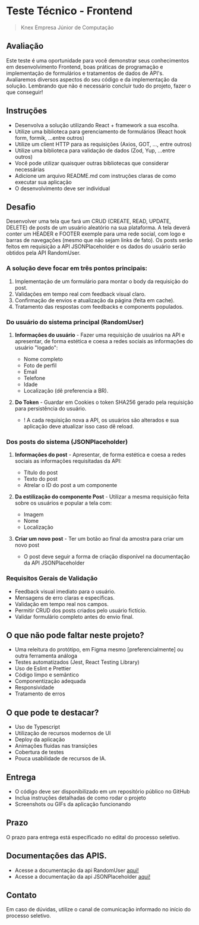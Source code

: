 # Teste Técnico - Frontend

> Knex Empresa Júnior de Computação

## Avaliação

Este teste é uma oportunidade para você demonstrar seus conhecimentos em desenvolvimento Frontend, boas práticas de programação e implementação de formulários e tratamentos de dados de API's. Avaliaremos diversos aspectos do seu código e da implementação da solução. Lembrando que não é necessário concluir tudo do projeto, fazer o que conseguir!

## Instruções

- Desenvolva a solução utilizando React + framework a sua escolha.
- Utilize uma biblioteca para gerenciamento de formulários (React hook form, formik, ...entre outros)
- Utilize um client HTTP para as requisições (Axios, GOT, ..., entre outros)
- Utilize uma biblioteca para validação de dados (Zod, Yup, ...entre outros)
- Você pode utilizar quaisquer outras bibliotecas que considerar necessárias
- Adicione um arquivo README.md com instruções claras de como executar sua aplicação
- O desenvolvimento deve ser individual

## Desafio

Desenvolver uma tela que fará um CRUD (CREATE, READ, UPDATE, DELETE) de posts de um usuário aleatório na sua plataforma. A tela deverá conter um HEADER e FOOTER exemple para uma rede social, com logo e barras de navegações (mesmo que não sejam links de fato). Os posts serão feitos em requisição a API JSONPlaceholder e os dados do usuário serão obtidos pela API RandomUser.

### A solução deve focar em três pontos principais:

1. Implementação de um formulário para montar o body da requisição do post.
2. Validações em tempo real com feedback visual claro.
3. Confirmação de envios e atualização da página (feita em cache).
4. Tratamento das respostas com feedbacks e components populados.

### Do usuário do sistema principal (RandomUser)

1. **Informações do usuário** - Fazer uma requisição de usuários na API e apresentar, de forma estética e coesa a redes sociais as informações do usuário "logado":

   - Nome completo
   - Foto de perfil
   - Email
   - Telefone
   - Idade
   - Localização (dê preferencia a BR).

2. **Do Token** - Guardar em Cookies o token SHA256 gerado pela requisição para persistência do usuário.
   - ! A cada requisição nova a API, os usuários são alterados e sua aplicação deve atualizar isso caso dê reload.

### Dos posts do sistema (JSONPlaceholder)

1. **Informações do post** - Apresentar, de forma estética e coesa a redes sociais as informações requisitadas da API:

   - Título do post
   - Texto do post
   - Atrelar o ID do post a um componente

2. **Da estilização do componente Post** - Utilizar a mesma requisição feita sobre os usuários e popular a tela com:
   - Imagem
   - Nome
   - Localização
3. **Criar um novo post** - Ter um botão ao final da amostra para criar um novo post
   - O post deve seguir a forma de criação disponível na documentação da API JSONPlaceholder

### Requisitos Gerais de Validação

- Feedback visual imediato para o usuário.
- Mensagens de erro claras e específicas.
- Validação em tempo real nos campos.
- Permitir CRUD dos posts criados pelo usuário fictício.
- Validar formulário completo antes do envio final.

## O que não pode faltar neste projeto?

- Uma releitura do protótipo, em Figma mesmo [preferencialmente] ou outra ferramenta análoga
- Testes automatizados (Jest, React Testing Library)
- Uso de Eslint e Prettier
- Código limpo e semântico
- Componentização adequada
- Responsividade
- Tratamento de erros

## O que pode te destacar?

- Uso de Typescript
- Utilização de recursos modernos de UI
- Deploy da aplicação
- Animações fluidas nas transições
- Cobertura de testes
- Pouca usabilidade de recursos de IA.

## Entrega

- O código deve ser disponibilizado em um repositório público no GitHub
- Inclua instruções detalhadas de como rodar o projeto
- Screenshots ou GIFs da aplicação funcionando

## Prazo

O prazo para entrega está especificado no edital do processo seletivo.

## Documentações das APIS.

- Acesse a documentação da api RandomUser [aqui!](https://randomuser.me/documentation)
- Acesse a documentação da api JSONPlaceholder [aqui!](https://jsonplaceholder.typicode.com/guide/)

## Contato

Em caso de dúvidas, utilize o canal de comunicação informado no início do processo seletivo.
